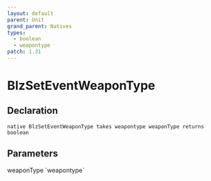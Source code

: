 ```yaml
---
layout: default
parent: Unit
grand_parent: Natives
types:
  - boolean
  - weapontype
patch: 1.31
---
```


# BlzSetEventWeaponType

## Declaration

```
native BlzSetEventWeaponType takes weapontype weaponType returns boolean
```

## Parameters
<dl>
  <dt>weaponType `weapontype`</dt>
  <dd></dd>
</dl>